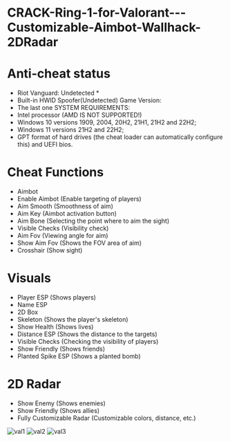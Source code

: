 # CRACK-Ring-1-for-Valorant---Customizable-Aimbot-Wallhack-2DRadar

# Anti-cheat status

- Riot Vanguard: Undetected *
- Built-in HWID Spoofer(Undetected)
Game Version:
- The last one
SYSTEM REQUIREMENTS:
- Intel processor (AMD IS NOT SUPPORTED!)
- Windows 10 versions 1909, 2004, 20H2, 21H1, 21H2 and 22H2;
- Windows 11 versions 21H2 and 22H2;
- GPT format of hard drives (the cheat loader can automatically configure this) and UEFI bios.

# Cheat Functions

- Aimbot
- Enable Aimbot (Enable targeting of players)
- Aim Smooth (Smoothness of aim)
- Aim Key (Aimbot activation button)
- Aim Bone (Selecting the point where to aim the sight)
- Visible Checks (Visibility check)
- Aim Fov (Viewing angle for aim)
- Show Aim Fov (Shows the FOV area of aim)
- Crosshair (Show sight)

# Visuals

- Player ESP (Shows players)
- Name ESP
- 2D Box
- Skeleton (Shows the player's skeleton)
- Show Health (Shows lives)
- Distance ESP (Shows the distance to the targets)
- Visible Checks (Checking the visibility of players)
- Show Friendly (Shows friends)
- Planted Spike ESP (Shows a planted bomb)

# 2D Radar

- Show Enemy (Shows enemies)
- Show Friendly (Shows allies)
- Fully Customizable Radar (Customizable colors, distance, etc.)

![val1](https://user-images.githubusercontent.com/121521791/209725580-a9dc6fca-f3c7-4885-80ad-3eb193edad64.png)
![val2](https://user-images.githubusercontent.com/121521791/209725584-a04ff862-c4b7-4077-b192-85cc4ab5dc31.png)
![val3](https://user-images.githubusercontent.com/121521791/209725586-d9f8a8a5-29ae-4e3f-a97c-9566114cda2c.png)
